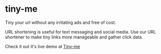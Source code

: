 # tiny-me
Tiny your url without any irritating ads and free of cost.

URL shortening is useful for text messaging and social media. Use our URL shortener to make tiny links more manageable and gather click data.

Check it out it's live demo at [Tiny-me](https://tiny-me.herokuapp.com)
